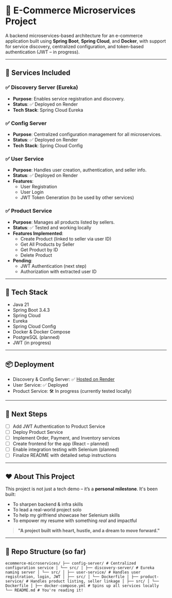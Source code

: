 # 🛒 E-Commerce Microservices Project

A backend microservices-based architecture for an e-commerce application built using **Spring Boot**, **Spring Cloud**, and **Docker**, with support for service discovery, centralized configuration, and token-based authentication (JWT – in progress).

---

## 🧩 Services Included

### ✅ Discovery Server (Eureka)
- **Purpose**: Enables service registration and discovery.
- **Status**: ✅ Deployed on Render
- **Tech Stack**: Spring Cloud Eureka

### ✅ Config Server
- **Purpose**: Centralized configuration management for all microservices.
- **Status**: ✅ Deployed on Render
- **Tech Stack**: Spring Cloud Config

### ✅ User Service
- **Purpose**: Handles user creation, authentication, and seller info.
- **Status**: ✅ Deployed on Render
- **Features**:
  - User Registration
  - User Login
  - JWT Token Generation (to be used by other services)

### ✅ Product Service
- **Purpose**: Manages all products listed by sellers.
- **Status**: ✅ Tested and working locally
- **Features Implemented**:
  - Create Product (linked to seller via user ID)
  - Get All Products by Seller
  - Get Product by ID
  - Delete Product
- **Pending**:
  - JWT Authentication (next step)
  - Authorization with extracted user ID

---

## 🔧 Tech Stack

- Java 21
- Spring Boot 3.4.3
- Spring Cloud
- Eureka
- Spring Cloud Config
- Docker & Docker Compose
- PostgreSQL (planned)
- JWT (in progress)

---

## 📦 Deployment

- Discovery & Config Server: ✅ [Hosted on Render](https://render.com/)
- User Service: ✅ Deployed
- Product Service: 🛠️ In progress (currently tested locally)

---

## 🚧 Next Steps

- [ ] Add JWT Authentication to Product Service
- [ ] Deploy Product Service
- [ ] Implement Order, Payment, and Inventory services
- [ ] Create frontend for the app (React – planned)
- [ ] Enable integration testing with Selenium (planned)
- [ ] Finalize README with detailed setup instructions

---

## ❤️ About This Project

This project is not just a tech demo – it’s a **personal milestone**. It's been built:
- To sharpen backend & infra skills
- To lead a real-world project solo
- To help my girlfriend showcase her Selenium skills
- To empower my resume with something *real* and impactful

> **"A project built with heart, hustle, and a dream to move forward."**

---

## 📁 Repo Structure (so far)
<pre><code>ecommerce-microservices/ ├── config-server/ # Centralized configuration service │ └── src/ │ ├── discovery-server/ # Eureka naming server │ └── src/ │ ├── user-service/ # Handles user registration, login, JWT │ ├── src/ │ └── Dockerfile │ ├── product-service/ # Handles product listing, seller linkage │ ├── src/ │ └── Dockerfile │ ├── docker-compose.yml # Spins up all services locally └── README.md # You're reading it! </code></pre>
